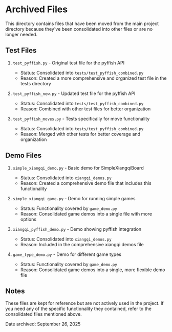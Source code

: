 # Archived Files

This directory contains files that have been moved from the main project directory because they've been consolidated into other files or are no longer needed.

## Test Files

1. `test_pyffish.py` - Original test file for the pyffish API
   - Status: Consolidated into `tests/test_pyffish_combined.py`
   - Reason: Created a more comprehensive and organized test file in the tests directory

2. `test_pyffish_new.py` - Updated test file for the pyffish API
   - Status: Consolidated into `tests/test_pyffish_combined.py`
   - Reason: Combined with other test files for better organization

3. `test_pyffish_moves.py` - Tests specifically for move functionality
   - Status: Consolidated into `tests/test_pyffish_combined.py`
   - Reason: Merged with other tests for better coverage and organization

## Demo Files

1. `simple_xiangqi_demo.py` - Basic demo for SimpleXiangqiBoard
   - Status: Consolidated into `xiangqi_demos.py`
   - Reason: Created a comprehensive demo file that includes this functionality

2. `simple_xiangqi_game.py` - Demo for running simple games
   - Status: Functionality covered by `game_demo.py`
   - Reason: Consolidated game demos into a single file with more options

3. `xiangqi_pyffish_demo.py` - Demo showing pyffish integration
   - Status: Consolidated into `xiangqi_demos.py`
   - Reason: Included in the comprehensive xiangqi demos file

4. `game_type_demo.py` - Demo for different game types
   - Status: Functionality covered by `game_demo.py`
   - Reason: Consolidated game demos into a single, more flexible demo file

## Notes

These files are kept for reference but are not actively used in the project. If you need any of the specific functionality they contained, refer to the consolidated files mentioned above.

Date archived: September 26, 2025